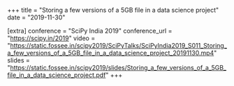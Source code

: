 +++
title = "Storing a few versions of a 5GB file in a data science project"
date = "2019-11-30"

[extra]
conference = "SciPy India 2019"
conference_url = "https://scipy.in/2019"
video = "https://static.fossee.in/scipy2019/SciPyTalks/SciPyIndia2019_S011_Storing_a_few_versions_of_a_5GB_file_in_a_data_science_project_20191130.mp4"
slides = "https://static.fossee.in/scipy2019/slides/Storing_a_few_versions_of_a_5GB_file_in_a_data_science_project.pdf"
+++
